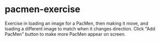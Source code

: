 # pacmen-exercise
Exercise in loading an image for a PacMen, then making it move, and loading a different image to match when it changes direction. Click "Add PacMen" button to make more PacMen appear on screen.
